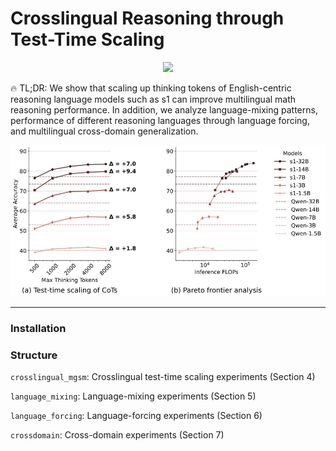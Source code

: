 # Crosslingual Reasoning through Test-Time Scaling

<p align="center">
    <a href="https://arxiv.org/abs/xxx.xxxx"><img src="https://img.shields.io/badge/arxiv-xxx.xxxx-b31b1b?logo=arxiv" /></a>
</p>

🔥 TL;DR: We show that scaling up thinking tokens of English-centric reasoning language models such as s1 can improve multilingual math reasoning performance. In addition, we analyze language-mixing patterns, performance of different reasoning languages through language forcing, and multilingual cross-domain generalization.

<p align="center">
  <img src="figures/crosslingual_mgsm.jpg" alt="Crosslingual MGSM performance" width="800"/>
</p>

---
### Installation

### Structure
`crosslingual_mgsm`: Crosslingual test-time scaling experiments (Section 4)

`language_mixing`: Language-mixing experiments (Section 5)

`language_forcing`: Language-forcing experiments (Section 6)

`crossdomain`: Cross-domain experiments (Section 7)
